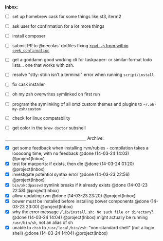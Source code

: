 __Inbox__:
- [ ] set up homebrew cask for some things like st3, iterm2
- [ ] ask user for confirmation for a lot more things
- [ ] install composer
- [ ] submit PR to \@necolas' dotfiles fixing [`read -p` from within `seek_confirmation`](https://github.com/necolas/dotfiles/blob/master/lib/utils#L27)
- [ ] get a goddamn good working cli for taskpaper- or similar-format todo lists... one that works with zsh.
- [ ] resolve "stty: stdin isn't a terminal" error when running `script/install`
- [ ] fix cask installer
- [ ] oh my zsh overwrites symlinked on first run
- [ ] program the symlinking of all omz custom themes and plugins to `~/.oh-my-zsh/custom`
- [ ] check for linux compatability
- [ ] get color in the `brew doctor` subshell


＿＿＿＿＿＿＿＿＿＿＿＿＿＿＿＿＿＿＿
Archive:
- [x] get some feedback when installing rvm/rubies - compilation takes a looooong time, with no feedback @done (14-03-24 14:03) @project(Inbox)
- [x] test for macports: if exists, then die @done (14-03-24 01:20) @project(Inbox)
- [x] investigate potentiol syntax error @done (14-03-23 22:56) @project(Inbox)
- [x] `bin/xkcdpasswd` symlink breaks if it already exists @done (14-03-23 22:58) @project(Inbox)
- [x] allow updating rvm @done (14-03-23 23:20) @project(Inbox)
- [x] bower must be installed before installing bower components @done (14-03-23 23:00) @project(Inbox)
- [x] why the error message `/lib/install.sh: No such file or directory`? @done (14-03-24 14:04) @project(Inbox)
  might actually be running `/usr/bin/sh`, not an alias of sh
- [x] unable to `chsh` to `/usr/local/bin/zsh`: "non-standard shell" (not a login shell) @done (14-03-24 14:04) @project(Inbox)
